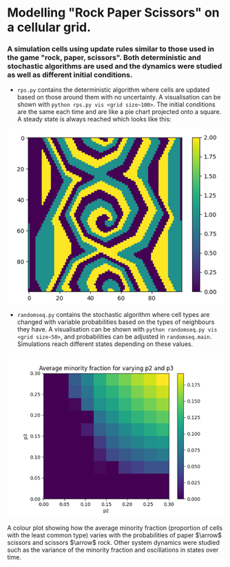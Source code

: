 # Modelling "Rock Paper Scissors" on a cellular grid.

### A simulation cells using update rules similar to those used in the game "rock, paper, scissors". Both deterministic and stochastic algorithms are used and the dynamics were studied as well as different initial conditions.

* `rps.py` contains the deterministic algorithm where cells are updated based on those around them with no uncertainty. A visualisation can be shown with `python rps.py vis <grid size~100>`. The initial conditions are the same each time and are like a pie chart projected onto a square. A steady state is always reached which looks like this:

![](results/det_steady_state.png)

* `randomseq.py` contains the stochastic algorithm where cell types are changed with variable probabilities based on the types of neighbours they have. A visualisation can be shown with `python randomseq.py vis <grid size~50>`, and probabilities can be adjusted in `randomseq.main`. Simulations reach different states depending on these values.

![](results/taske.png)

A colour plot showing how the average minority fraction (proportion of cells with the least common type) varies with the probabilities of paper $\arrow$ scissors and scissors $\arrow$ rock. Other system dynamics were studied such as the variance of the minority fraction and oscillations in states over time.